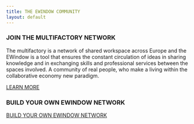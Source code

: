 ```yaml
---
title: THE EWINDOW COMMUNITY
layout: default
---
```


### JOIN THE MULTIFACTORY NETWORK

The multifactory is  a network of shared workspace across Europe and the EWindow is a tool that ensures the constant circulation of ideas in sharing knowledge and in exchanging skills and professional services between the spaces involved.
A community of real people, who make a living within the collaborative economy new paradigm. 

[LEARN MORE](MultiFactory.html)


### BUILD YOUR OWN EWINDOW NETWORK

[BUILD YOUR OWN EWINDOW NETWORK](setupyourownnetwork.md)


